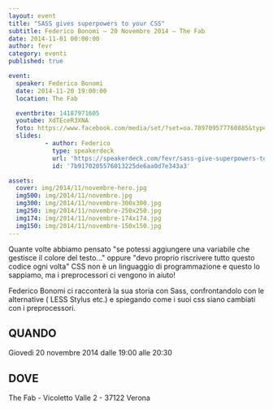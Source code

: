 ```yaml
---
layout: event
title: "SASS gives superpowers to your CSS"
subtitle: Federico Bonomi – 20 Novembre 2014 – The Fab
date: 2014-11-01 00:00:00
author: fevr
category: eventi
published: true

event:
  speaker: Federico Bonomi
  date: 2014-11-20 19:00:00
  location: The Fab

  eventbrite: 14187971605
  youtube: XdTEceR3XNA
  foto: https://www.facebook.com/media/set/?set=oa.789709577760885&type=1
  slides:
          - author: Federico
            type: speakerdeck
            url: 'https://speakerdeck.com/fevr/sass-give-superpowers-to-your-css'
            id: '7b9170205576013225de6aa0d7e343a3'

assets:
  cover: img/2014/11/novembre-hero.jpg
  img500: img/2014/11/novembre.jpg
  img300: img/2014/11/novembre-300x300.jpg
  img250: img/2014/11/novembre-250x250.jpg
  img174: img/2014/11/novembre-174x174.jpg
  img150: img/2014/11/novembre-150x150.jpg
---
```


Quante volte abbiamo pensato "se potessi aggiungere una variabile che gestisce il colore del testo..."
oppure "devo proprio riscrivere tutto questo codice ogni volta"
CSS non è un linguaggio di programmazione e questo lo sappiamo, ma i preprocessori ci vengono in aiuto!

Federico Bonomi ci racconterà la sua storia con Sass, confrontandolo con le alternative ( LESS Stylus etc.)
e spiegando come i suoi css siano cambiati con i preprocessori.

## QUANDO
Giovedì 20 novembre 2014 dalle 19:00 alle 20:30

## DOVE
The Fab - Vicoletto Valle 2 - 37122 Verona